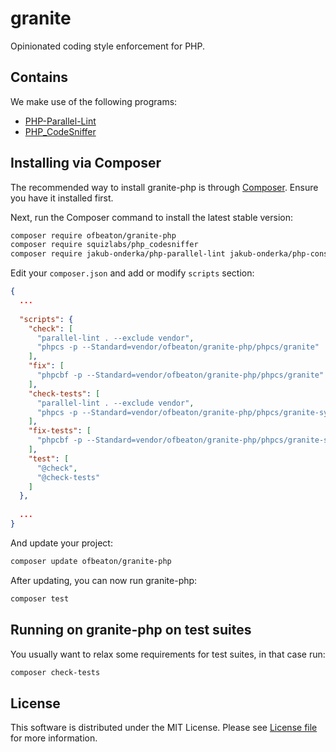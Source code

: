 # granite
Opinionated coding style enforcement for PHP.

## Contains
We make use of the following programs:
* [PHP-Parallel-Lint](https://github.com/JakubOnderka/PHP-Parallel-Lint)
* [PHP_CodeSniffer](https://github.com/squizlabs/PHP_CodeSniffer)

## Installing via Composer

The recommended way to install granite-php is through
[Composer](http://getcomposer.org). Ensure you have it installed first.

Next, run the Composer command to install the latest stable version:

```bash
composer require ofbeaton/granite-php
composer require squizlabs/php_codesniffer
composer require jakub-onderka/php-parallel-lint jakub-onderka/php-console-highlighter
```

Edit your `composer.json` and add or modify `scripts` section:

```json
{
  ...
  
  "scripts": {
    "check": [
      "parallel-lint . --exclude vendor",
      "phpcs -p --Standard=vendor/ofbeaton/granite-php/phpcs/granite"      
    ],
    "fix": [
      "phpcbf -p --Standard=vendor/ofbeaton/granite-php/phpcs/granite"
    ],
    "check-tests": [
      "parallel-lint . --exclude vendor",
      "phpcs -p --Standard=vendor/ofbeaton/granite-php/phpcs/granite-syntax"      
    ],
    "fix-tests": [
      "phpcbf -p --Standard=vendor/ofbeaton/granite-php/phpcs/granite-syntax"
    ],
    "test": [
      "@check",
      "@check-tests"
    ]
  },
  
  ...
}
```

And update your project:

```bash
composer update ofbeaton/granite-php
```

After updating, you can now run granite-php:

```bash
composer test
```

## Running on granite-php on test suites

You usually want to relax some requirements for test suites, in that case run:

```bash
composer check-tests
```

## License

This software is distributed under the MIT License. Please see [License file](LICENSE) for more information.
